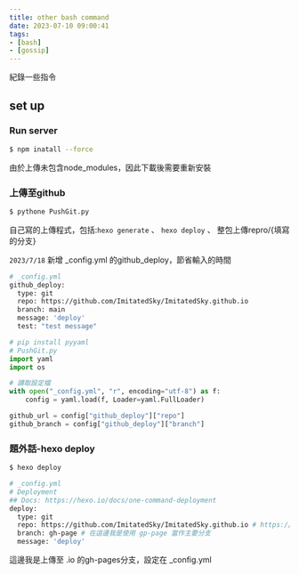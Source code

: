 ```yaml
---
title: other bash command
date: 2023-07-10 09:00:41
tags:
- [bash]
- [gossip]
---
```

紀錄一些指令
## set up

### Run server

``` bash
$ npm inatall --force
```

由於上傳未包含node_modules，因此下載後需要重新安裝

### 上傳至github

``` bash
$ pythone PushGit.py
```

自己寫的上傳程式，包括:`hexo generate` 、 `hexo deploy` 、 整包上傳repro/{填寫的分支}

`2023/7/18` 新增 _config.yml 的github_deploy，節省輸入的時間

``` bash
# _config.yml
github_deploy:
  type: git
  repo: https://github.com/ImitatedSky/ImitatedSky.github.io
  branch: main
  message: 'deploy'
  test: "test message"
```

``` python
# pip install pyyaml
# PushGit.py
import yaml
import os

# 讀取設定檔
with open("_config.yml", "r", encoding="utf-8") as f:
    config = yaml.load(f, Loader=yaml.FullLoader)

github_url = config["github_deploy"]["repo"]
github_branch = config["github_deploy"]["branch"]

```


### 題外話-hexo deploy

``` bash
$ hexo deploy
```
``` bash
# _config.yml
# Deployment
## Docs: https://hexo.io/docs/one-command-deployment
deploy:
  type: git
  repo: https://github.com/ImitatedSky/ImitatedSky.github.io # https://github.com/[你的 GitHub 帳號]/[你的 GitHub 帳號].github.io.git
  branch: gh-page # 在這邊我是使用 gp-page 當作主要分支
  message: 'deploy'
```

這邊我是上傳至 .io 的gh-pages分支，設定在 _config.yml
